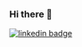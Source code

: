 ### Hi there 👋
[![linkedin badge](https://img.shields.io/badge/Akanksha_Singh-30302f?style=flat&logo=linkedin)](https://www.linkedin.com/in/akankshasingh121224)

<!--
**garretgonzales/garretgonzales** is a ✨ _special_ ✨ repository because its `README.md` (this file) appears on your GitHub profile.

Here are some ideas to get you started:

- 🔭 I’m currently working on ...
- 🌱 I’m currently learning ...
- 👯 I’m looking to collaborate on ...
- 🤔 I’m looking for help with ...
- 💬 Ask me about ...
- 📫 How to reach me: ...
- 😄 Pronouns: ...
- ⚡ Fun fact: ...
-->
